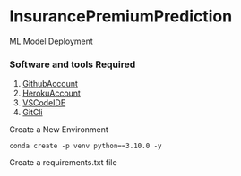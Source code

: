 # InsurancePremiumPrediction
ML Model Deployment


### Software and tools Required

1. [GithubAccount](https://github.com)
2. [HerokuAccount](https://heroku.com)
3. [VSCodeIDE](https://code.visualcode.com/)
4. [GitCli](https://git-scm.com/book/en/v2/Getting-Started-The-Command-Line)


Create a New Environment
```
conda create -p venv python==3.10.0 -y
```

Create a requirements.txt file